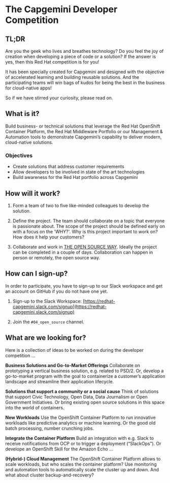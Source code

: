# The Capgemini Developer Competition

## TL;DR

Are you the geek who lives and breathes technology? Do you feel the joy of creation when developing a piece of code or a solution? If the answer is yes, then this Red Hat competition is for you!

It has been specially created for Capgemini and designed with the objective of accelerated learning and building reusable solutions. And the participating teams will win bags of kudos for being the best in the business for cloud-native apps!

So if we have stirred your curiosity, please read on.

## What is it?

Build business- or technical solutions that leverage the Red Hat OpenShift Container Platform, the Red Hat Middleware Portfolio or our Management & Automation tools to demonstrate Capgemini’s capability to deliver modern, cloud-native solutions.

### Objectives

* Create solutions that address customer requirements
* Allow developers to be involved in state of the art technologies
* Build awareness for the Red Hat portfolio across Capgemini

## How will it work?

1. Form a team of two to five like-minded colleagues to develop the solution.

2. Define the project. The team should collaborate on a topic that everyone is passionate about. The scope of the project should be defined early on with a focus on the 'WHY?'. Why is this project important to work on? How does it help your customers?

3. Collaborate and work in [THE OPEN SOURCE WAY](https://opensource.com/open-source-way). Ideally the project can be completed in a couple of days. Collaboration can happen in person or remotely, the open source way.

## How can I sign-up?

In order to participate, you have to sign-up to our Slack workspace and get an account on GitHub if you do not have one yet.

1. Sign-up to the Slack Workspace: 
[https://redhat-capgemini.slack.com/signup](https://redhat-capgemini.slack.com/signup)

2. Join the `#04_open_source` channel.


## What are we looking for?
Here is a collection of ideas to be worked on during the developer competition …

**Business Solutions and Go-to-Market Offerings**
Collaborate on prototyping a vertical business solution, e.g. related to PSD/2. Or, develop a go-to-market program with the goal to containerize a customer’s application landscape and streamline their application lifecycle.

**Solutions that support a community or a social cause**
Think of solutions that support Civic Technology, Open Data, Data Journalism or Open Government Initiatives. Or bring existing open source solutions in this space into the world of containers.

**New Workloads**
Use the OpenShift Container Platform to run innovative workloads like predictive analytics or machine learning. Or the good old batch processing, number crunching jobs.

**Integrate the Container Platform**
Build an integration with e.g. Slack to receive notifications from OCP or to trigger a deployment (“SlackOps”). Or develope an OpenShift Skill for the Amazon Echo ...

**(Hybrid-) Cloud Management**
The OpenShift Container Platform allows to scale workloads, but who scales the container platform? Use monitoring and automation tools to automatically scale the cluster up and down. And what about cluster backup-and-recovery?
